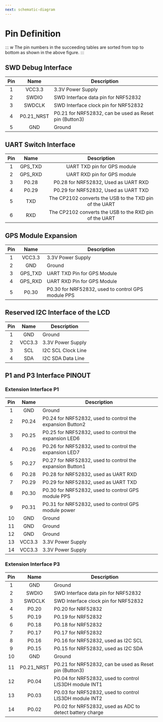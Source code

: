 ```yaml
---
next: schematic-diagram
---
```


# Pin Definition

<rk-img
  src="/assets/images/datasheet/rak815/rak815-interface.png"
  width="100%"
  figure-number="1"
  caption="RAK815 Interface"
/>

::: w
The pin numbers in the succeeding tables are sorted from top to bottom as shown in the above figure.
:::

## SWD Debug Interface

<rk-img
  src="/assets/images/datasheet/rak815/rak815-swd-debug-interface.jpg"
  width="40%"
  figure-number="2"
  caption="RAK815 SWD Debug Interface"
/>


|  Pin  |    Name     | Description                                            |
| :---: | :---------: | ------------------------------------------------------ |
|   1   |   VCC3.3    | 3.3V Power Supply                                      |
|   2   |    SWDIO    | SWD Interface data pin for NRF52832                    |
|   3   |   SWDCLK    | SWD Interface clock pin for NRF52832                   |
|   4   | P0.21\_NRST | P0.21 for NRF52832, can be used as Reset pin (Button3) |
|   5   |     GND     | Ground                                                 |

## UART Switch Interface

<rk-img
  src="/assets/images/datasheet/rak815/rak815-uart-switch-interface.jpg"
  width="65%"
  figure-number="3"
  caption="RAK815 UART Switch Interface"
/>

|  Pin  |   Name   |                      Description                       |
| :---: | :------: | :----------------------------------------------------: |
|   1   | GPS\_TXD |              UART TXD pin for GPS module               |
|   2   | GPS\_RXD |              UART RXD pin for GPS module               |
|   3   |  P0.28   |          P0.28 for NRF52832, Used as UART RXD          |
|   4   |  P0.29   |          P0.29 for NRF52832, Used as UART TXD          |
|   5   |   TXD    | The CP2102 converts the USB to the TXD pin of the UART |
|   6   |   RXD    | The CP2102 converts the USB to the RXD pin of the UART |


## GPS Module Expansion

<rk-img
  src="/assets/images/datasheet/rak815/rak815-gps-module-expansion.jpg"
  width="40%"
  figure-number="4"
  caption="RAK815 GPS Module Expansion"
/>


|  Pin  |   Name   | Description                                        |
| :---: | :------: | -------------------------------------------------- |
|   1   |  VCC3.3  | 3.3V Power Supply                                  |
|   2   |   GND    | Ground                                             |
|   3   | GPS\_TXD | UART TXD Pin for GPS Module                        |
|   4   | GPS\_RXD | UART RXD Pin for GPS Module                        |
|   5   |  P0.30   | P0.30 for NRF52832, used to control GPS module PPS |

## Reserved I2C Interface of the LCD

<rk-img
  src="/assets/images/datasheet/rak815/rak815-reserved-i2c-interface.jpg"
  width="65%"
  figure-number="5"
  caption="RAK815 Reserved I2C Interface"
/>

|  Pin  |  Name  | Description        |
| :---: | :----: | ------------------ |
|   1   |  GND   | Ground             |
|   2   | VCC3.3 | 3.3V Power Supply  |
|   3   |  SCL   | I2C SCL Clock Line |
|   4   |  SDA   | I2C SDA Data Line  |

## P1 and P3 Interface PINOUT

<rk-img
  src="/assets/images/datasheet/rak815/rak815-p1-and-p3-pinout.jpg"
  width="75%"
  figure-number="6"
  caption="RAK815 P1 and P3 Pinout"
/>


### Extension Interface P1

|  Pin  |  Name  | Description                                               |
| :---: | :----: | --------------------------------------------------------- |
|   1   |  GND   | Ground                                                    |
|   2   | P0.24  | P0.24 for NRF52832, used to control the expansion Button2 |
|   3   | P0.25  | P0.25 for NRF52832, used to control the expansion LED6    |
|   4   | P0.26  | P0.26 for NRF52832, used to control the expansion LED7    |
|   5   | P0.27  | P0.27 for NRF52832, used to control the expansion Button1 |
|   6   | P0.28  | P0.28 for NRF52832, used as UART RXD                      |
|   7   | P0.29  | P0.29 for NRF52832, used as UART TXD                      |
|   8   | P0.30  | P0.30 for NRF52832, used to control GPS module PPS        |
|   9   | P0.31  | P0.31 for NRF52832, used to control GPS module power      |
|  10   |  GND   | Ground                                                    |
|  11   |  GND   | Ground                                                    |
|  12   |  GND   | Ground                                                    |
|  13   | VCC3.3 | 3.3V Power Supply                                         |
|  14   | VCC3.3 | 3.3V Power Supply                                         |

### Extension Interface P3

|  Pin  |    Name     | Description                                              |
| :---: | :---------: | -------------------------------------------------------- |
|   1   |     GND     | Ground                                                   |
|   2   |    SWDIO    | SWD Interface data pin for NRF52832                      |
|   3   |   SWDCLK    | SWD Interface clock pin for NRF52832                     |
|   4   |    P0.20    | P0.20 for NRF52832                                       |
|   5   |    P0.19    | P0.19 for NRF52832                                       |
|   6   |    P0.18    | P0.18 for NRF52832                                       |
|   7   |    P0.17    | P0.17 for NRF52832                                       |
|   8   |    P0.16    | P0.16 for NRF52832, used as I2C SCL                      |
|   9   |    P0.15    | P0.15 for NRF52832, used as I2C SDA                      |
|  10   |     GND     | Ground                                                   |
|  11   | P0.21_NRST | P0.21 for NRF52832, can be used as Reset pin (Button3)   |
|  12   |    P0.04    | P0.04 for NRF52832, used to control LIS3DH module INT1   |
|  13   |    P0.03    | P0.03 for NRF52832, used to control LIS3DH module INT2   |
|  14   |    P0.02    | P0.02 for NRF52832, used as ADC to detect battery charge |

